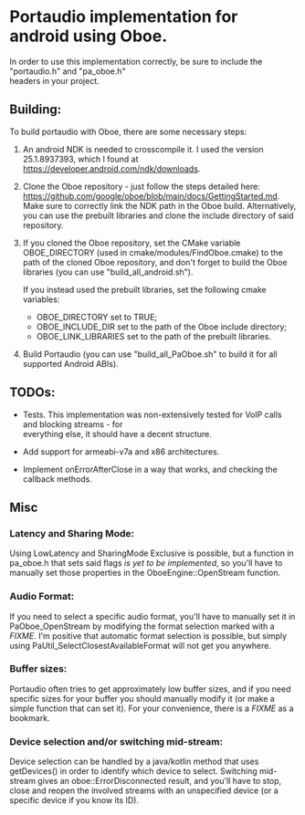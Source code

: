 
# Portaudio implementation for android using Oboe.

In order to use this implementation correctly, be sure to include the "portaudio.h" and "pa_oboe.h"  
headers in your project.

Building:
----  
To build portaudio with Oboe, there are some necessary steps:
1) An android NDK is needed to crosscompile it. I used the version 25.1.8937393, which I found at https://developer.android.com/ndk/downloads.
2) Clone the Oboe repository - just follow the steps detailed here: https://github.com/google/oboe/blob/main/docs/GettingStarted.md.
   Make sure to correctly link the NDK path in the Oboe build. Alternatively, you can use the prebuilt
   libraries and clone the include directory of said repository.
3) If you cloned the Oboe repository, set the CMake variable OBOE_DIRECTORY (used in cmake/modules/FindOboe.cmake)
   to the path of the cloned Oboe repository, and don't forget to build the Oboe libraries (you can use "build_all_android.sh").

   If you instead used the prebuilt libraries, set the following cmake variables:
   - OBOE_DIRECTORY set to TRUE;
   - OBOE_INCLUDE_DIR set to the path of the Oboe include directory;
   - OBOE_LINK_LIBRARIES set to the path of the prebuilt libraries.
4) Build Portaudio (you can use "build_all_PaOboe.sh" to build it for all supported Android ABIs).

TODOs:
----  
- Tests. This implementation was non-extensively tested for VoIP calls and blocking streams - for  
  everything else, it should have a decent structure.

- Add support for armeabi-v7a and x86 architectures.

- Implement onErrorAfterClose in a way that works, and checking the callback methods.

Misc
----  
### Latency and Sharing Mode:
Using LowLatency and SharingMode Exclusive is possible, but a function in  pa_oboe.h that sets said flags *is yet to be implemented*, so you'll have to manually set those properties in the  OboeEngine::OpenStream function.


### Audio Format:
If you need to select a specific audio format, you'll have to manually set it in PaOboe_OpenStream  by modifying the format selection marked with a *FIXME*.
I'm positive that automatic format selection is possible, but simply using  PaUtil_SelectClosestAvailableFormat will not get you anywhere.


### Buffer sizes:
Portaudio often tries to get approximately low buffer sizes, and if you need specific sizes for your  buffer you should manually modify it (or make a simple function that can set it). For your convenience,  there is a *FIXME* as a bookmark.


###  Device selection and/or switching mid-stream:
Device selection can be handled by a java/kotlin method that uses getDevices() in order to identify  which device to select. Switching mid-stream gives an oboe::ErrorDisconnected result, and you'll have  to stop, close and reopen the involved streams with an unspecified device (or a specific device if  you know its ID).
